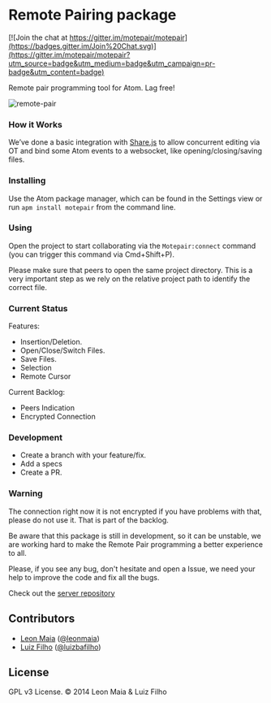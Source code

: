 # Remote Pairing package

[![Join the chat at https://gitter.im/motepair/motepair](https://badges.gitter.im/Join%20Chat.svg)](https://gitter.im/motepair/motepair?utm_source=badge&utm_medium=badge&utm_campaign=pr-badge&utm_content=badge)

Remote pair programming tool for Atom. Lag free!

![remote-pair](https://raw.githubusercontent.com/motepair/motepair/master/docs/motepair.gif)

### How it Works
We’ve done a basic integration with  [Share.js](http://sharejs.org/) to allow concurrent editing via OT and bind some Atom events to a websocket, like opening/closing/saving files.

### Installing

Use the Atom package manager, which can be found in the Settings view or
run `apm install motepair` from the command line.


### Using
Open the project to start collaborating via the `Motepair:connect` command
(you can trigger this command via Cmd+Shift+P).

Please make sure that peers to open the same project directory. This is a very important step as we rely on the relative project path to identify the correct file.

### Current Status
Features:
  - Insertion/Deletion.
  - Open/Close/Switch Files.
  - Save Files.
  - Selection
  - Remote Cursor

Current Backlog:
  - Peers Indication
  - Encrypted Connection

### Development
* Create a branch with your feature/fix.
* Add a specs
* Create a PR.

### Warning
The connection right now it is not encrypted if you have problems with that, please do not use it. That is part of the backlog.

Be aware that this package is still in development, so it can be unstable, we are working hard to make the Remote Pair programming a better experience to all.

Please, if you see any bug, don't hesitate and open a Issue, we need your help to improve the code and fix all the bugs.

Check out the [server repository](https://github.com/motepair/motepair-server)

## Contributors

* [Leon Maia](http://github.com/leonmaia) ([@leonmaia](https://twitter.com/leonmaia))
* [Luiz Filho](http://github.com/luizbafilho) ([@luizbafilho](http://twitter.com/luizbafilho))

## License

GPL v3 License. &copy; 2014 Leon Maia & Luiz Filho
